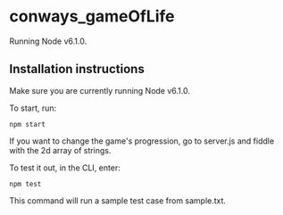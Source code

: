 # conways_gameOfLife

Running Node v6.1.0.

## Installation instructions

Make sure you are currently running Node v6.1.0. 

To start, run: 

```
npm start
```

If you want to change the game's progression, go to server.js and fiddle with the 2d array of strings. 

To test it out, in the CLI, enter: 

```
npm test
```

This command will run a sample test case from sample.txt. 
